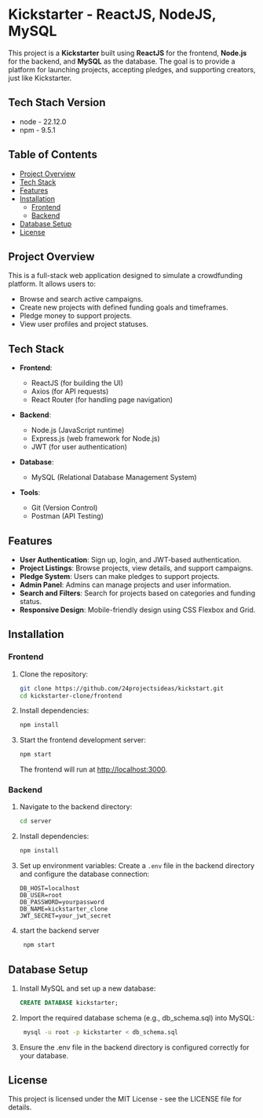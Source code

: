 # Kickstarter - ReactJS, NodeJS, MySQL

This project is a **Kickstarter** built using **ReactJS** for the frontend, **Node.js** for the backend, and **MySQL** as the database. The goal is to provide a platform for launching projects, accepting pledges, and supporting creators, just like Kickstarter.

## Tech Stach Version
- node - 22.12.0
- npm - 9.5.1

## Table of Contents
- [Project Overview](#project-overview)
- [Tech Stack](#tech-stack)
- [Features](#features)
- [Installation](#installation)
  - [Frontend](#frontend)
  - [Backend](#backend)
- [Database Setup](#database-setup)
- [License](#license)

## Project Overview

This is a full-stack web application designed to simulate a crowdfunding platform. It allows users to:
- Browse and search active campaigns.
- Create new projects with defined funding goals and timeframes.
- Pledge money to support projects.
- View user profiles and project statuses.

## Tech Stack

- **Frontend**: 
  - ReactJS (for building the UI)
  - Axios (for API requests)
  - React Router (for handling page navigation)
  
- **Backend**:
  - Node.js (JavaScript runtime)
  - Express.js (web framework for Node.js)
  - JWT (for user authentication)

- **Database**:
  - MySQL (Relational Database Management System)
  
- **Tools**:
  - Git (Version Control)
  - Postman (API Testing)

## Features

- **User Authentication**: Sign up, login, and JWT-based authentication.
- **Project Listings**: Browse projects, view details, and support campaigns.
- **Pledge System**: Users can make pledges to support projects.
- **Admin Panel**: Admins can manage projects and user information.
- **Search and Filters**: Search for projects based on categories and funding status.
- **Responsive Design**: Mobile-friendly design using CSS Flexbox and Grid.

## Installation

### Frontend

1. Clone the repository:

    ```bash
    git clone https://github.com/24projectsideas/kickstart.git
    cd kickstarter-clone/frontend
    ```

2. Install dependencies:

    ```bash
    npm install
    ```

3. Start the frontend development server:

    ```bash
    npm start
    ```

    The frontend will run at [http://localhost:3000](http://localhost:3000).

### Backend

1. Navigate to the backend directory:

    ```bash
    cd server
    ```

2. Install dependencies:

    ```bash
    npm install
    ```

3. Set up environment variables:
   Create a `.env` file in the backend directory and configure the database connection:
   ```env
   DB_HOST=localhost
   DB_USER=root
   DB_PASSWORD=yourpassword
   DB_NAME=kickstarter_clone
   JWT_SECRET=your_jwt_secret

4. start the backend server

   ```bash
    npm start
    ```
   
## Database Setup

1. Install MySQL and set up a new database:

   ```sql
   CREATE DATABASE kickstarter;


2. Import the required database schema (e.g., db_schema.sql) into MySQL:

   ```bash
    mysql -u root -p kickstarter < db_schema.sql
    ```

3.  Ensure the .env file in the backend directory is configured correctly for your database.

## License
This project is licensed under the MIT License - see the LICENSE file for details.

